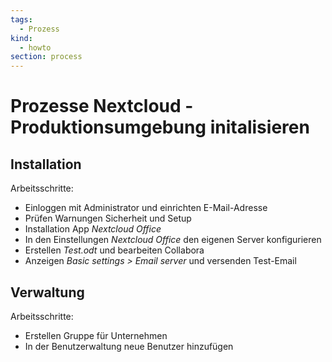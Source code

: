```yaml
---
tags:
  - Prozess
kind:
  - howto
section: process
---
```


# Prozesse Nextcloud - Produktionsumgebung initalisieren

## Installation

Arbeitsschritte:

- Einloggen mit Administrator und einrichten E-Mail-Adresse
- Prüfen Warnungen Sicherheit und Setup
- Installation App _Nextcloud Office_
- In den Einstellungen _Nextcloud Office_ den eigenen Server konfigurieren
- Erstellen _Test.odt_ und bearbeiten Collabora
- Anzeigen _Basic settings > Email server_ und versenden Test-Email

## Verwaltung

Arbeitsschritte:

- Erstellen Gruppe für Unternehmen
- In der Benutzerwaltung neue Benutzer hinzufügen
